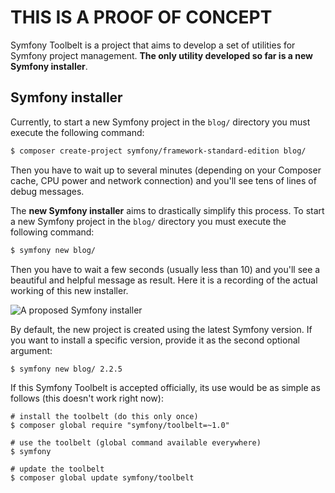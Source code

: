 THIS IS A PROOF OF CONCEPT
==========================

Symfony Toolbelt is a project that aims to develop a set of utilities for Symfony project management. **The only utility developed so far is a new Symfony installer**.

Symfony installer
-----------------

Currently, to start a new Symfony project in the `blog/` directory you must execute the following command:

```bash
$ composer create-project symfony/framework-standard-edition blog/
```

Then you have to wait up to several minutes (depending on your Composer cache, CPU power and network connection) and you'll see tens of lines of debug messages.

The **new Symfony installer** aims to drastically simplify this process. To start a new Symfony project in the `blog/` directory you must execute the following command:

```bash
$ symfony new blog/
```

Then you have to wait a few seconds (usually less than 10) and you'll see a beautiful and helpful message as result. Here it is a recording of the actual working of this new installer.

![A proposed Symfony installer](doc/img/awesome_symfony_installer.gif)

By default, the new project is created using the latest Symfony version. If you want to install a specific version, provide it as the second optional argument:

```bash
$ symfony new blog/ 2.2.5
```

If this Symfony Toolbelt is accepted officially, its use would be as simple as follows (this doesn't work right now):

```
# install the toolbelt (do this only once)
$ composer global require "symfony/toolbelt=~1.0"

# use the toolbelt (global command available everywhere)
$ symfony

# update the toolbelt
$ composer global update symfony/toolbelt
```
